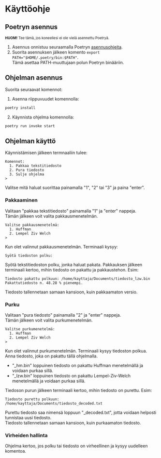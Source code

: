 # Käyttöohje

## Poetryn asennus
<sub>**HUOM!** Tee tämä, jos koneellesi ei ole vielä asennettu Poetryä.</sub>  
1. Asennus onnistuu seuraamalla Poetryn [asennusohjeita](https://python-poetry.org/docs/#installation).
2. Suorita asennuksen jälkeen komento ```export PATH="$HOME/.poetry/bin:$PATH"```.  
Tämä asettaa PATH-muuttujaan polun Poetryn binääriin.

## Ohjelman asennus
Suorita seuraavat komennot:  

1. Asenna riippuvuudet komennolla:
```bash
poetry install
```  

2. Käynnista ohjelma komennolla:
```bash
poetry run invoke start
```

## Ohjelman käyttö
Käynnistämisen jälkeen termnaaliin tulee:
```
Komennot:
  1. Pakkaa tekstitiedosto
  2. Pura tiedosto
  3. Sulje ohjelma
> 
```

Valitse mitä haluat suorittaa painamalla "1", "2" tai "3" ja paina "enter".

### Pakkaaminen
Valitaan "pakkaa tekstitiedosto" painamalla "1" ja "enter" nappeja.  
Tämän jälkeen voit valita pakkausmenetelmän.
```
Valitse pakkausmenetelmä:
  1. Huffman
  2. Lempel Ziv Welch
> 
```  
Kun olet valinnut pakkausmenetelmän. Terminaali kysyy:
```
Syötä tiedoston polku:
```
Syötä tekstitiedoston polku, jonka haluat pakata.
Pakkauksen jälkeen terminaali kertoo, mihin tiedosto on pakattu ja pakkaustehon. Esim:
```
Tiedosto pakattu polkuun: /home/kayttaja/Documents/tiedosto_lzw.bin
Pakattutiedosto n. 48.28 % pienempi.
``` 
Tiedosto tallennetaan samaan kansioon, kuin pakkaamaton versio.

### Purku
Valitaan "pura tiedosto" painamalla "2" ja "enter" nappeja.  
Tämän jälkeen voit valita purkumenetelmän.
```
Valitse purkumenetelmä:
  1. Huffman
  2. Lempel Ziv Welch
>
```
Kun olet valinnut purkumenetelmän. Terminaali kysyy tiedoston polkua.
Anna tiedosto, joka on pakattu tällä ohjelmalla.  
- "_hm.bin" loppuinen tiedosto on pakattu Huffman menetelmällä ja voidaan purkaa sillä.
- "_lzw.bin" loppuinen tiedosto on pakattu Lempel-Ziv-Welch menetelmällä ja voidaan purkaa sillä.

Tiedoson purun jälkeen terminaali kertoo, mihin tiedosto on purettu. Esim:
```
Tiedosto purettu polkuun: /home/kayttaja/Documents/tiedosto_decoded.txt
```
Purettu tiedosto saa nimensä loppuun "_decoded.txt", jotta voidaan helposti tunnistaa uusi tiedosto.  
Tiedosto tallennetaan samaan kansioon, kuin purkaamaton tiedosto.

### Virheiden hallinta

Ohjelma kertoo, jos polku tai tiedosto on virheellinen ja kysyy uudelleen komentoa.
